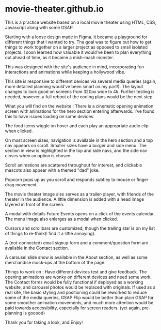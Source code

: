 # movie-theater.github.io

This is a practice website based on a local movie theater using HTML, CSS, Javascript along with some GSAP.

Starting with a loose design made in Figma, it became a playground for different things that I wanted to try.
The goal was to figure out how to get things to work together on a larger project as opposed to small isolated projects.
I soon learned how valuable it would've been to plan everything out ahead of time, as it became a mish-mash monster.

This was designed with the site's audience in mind, incorporating fun interactions and animations while keeping a hollywood vibe.

This site is responsive to different devices via several media queries (again, more detailed planning would've been smart on my part!).
The layout changes to look good on screens from 320px wide to 4k. Further testing is needed, however, a full reboot of the coding plans would be the next step.

What you will find on the website :
There is a cinematic opening animation screen with animations for the hero section entering afterwards. I've found this to have issues loading on some devices.

The food items wiggle on hover and each play an appropriate audio clip when clicked.

On most screen sizes, navigation is available in the hero section and a top nav appears on scroll. 
Smaller sizes have a burger and side menu.
The section in view is highlighted in the top and side navs, and the side nav closes when an option is chosen.

Scroll animations are scattered throughout for interest, and clickable mascots also appear with a themed "dad" joke.

Popcorn pops up as you scroll and responds subtley to mouse or finger drag movement.

The movie theater image also serves as a trailer-player, with friends of the theater in the audience. A little dimension is added with a head image layered in front of the screen. 

A modal with details Future Events opens on a click of the events calendar.
The menu image also enlarges as a modal when clicked.

Cursors and scrollbars are customized, though the trailing star is on my list of things to re-think(I find it a little annoying).

A (not-connected) email signup form and a comment/question form are available in the Contact section.

A carousel slide show is available in the About section, as well as some merchandise mock-ups at the bottom of the page.

Things to work on : 
Have different devices test and give feedback.
The opening animations are wonky on different devices and need some work.
The Contact forms would be fully functional if deployed as a working website,
and carousel photos would be replaced with originals.
If used as a real site, the basic styling and positioning could be reworked to reduce some of the media queries,
GSAP Flip would be better than plain GSAP for some smoother animation movements, and
much more attention would be paid towards accessibility, especially for screen readers. (yet again, pre-planning is gooood)

Thank you for taking a look, and Enjoy!
